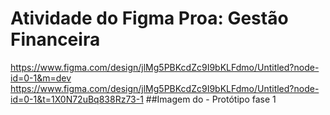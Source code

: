 # Atividade do Figma Proa: Gestão Financeira
https://www.figma.com/design/jlMg5PBKcdZc9I9bKLFdmo/Untitled?node-id=0-1&m=dev
https://www.figma.com/design/jlMg5PBKcdZc9I9bKLFdmo/Untitled?node-id=0-1&t=1X0N72uBq838Rz73-1
##Imagem do - Protótipo fase 1


